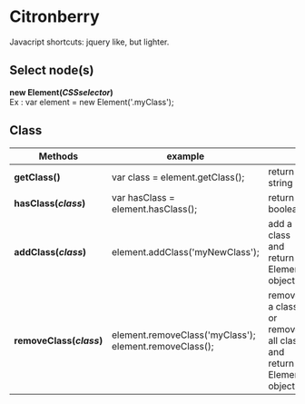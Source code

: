 # Citronberry

Javacript shortcuts: jquery like, but lighter.


## Select node(s)
**new Element(*CSSselector*)**<br/>
Ex : var element = new Element('.myClass');


## Class

| Methods                    | example                                        |                                                 |
| -------------------------- |------------------------------------------------| ------------------------------------------------|
|**getClass()**              | var class = element.getClass();                | return a string                                 |
| **hasClass(*class*)**      | var hasClass = element.hasClass();             | return a boolean                                |
| **addClass(*class*)**      | element.addClass('myNewClass');                | add a class and return Element object                                     |
| **removeClass(*class*)**   | element.removeClass('myClass'); <br/>element.removeClass(); | remove a class <br/>or remove all class<br/> and return Element object |

